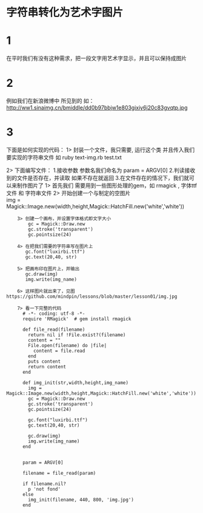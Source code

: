 字符串转化为艺术字图片
===========

1
==
在平时我们有没有这种需求，把一段文字用艺术字显示，并且可以保持成图片

2
==
例如我们在新浪微博中 所见到的  如：  http://ww1.sinaimg.cn/bmiddle/dd0b97bbjw1e803gixiy6j20c83gvqtp.jpg

3
==
下面是如何实现的代码：
  1> 封装一个文件，我只需要, 运行这个类 并且传入我们要实现的字符串文件
     如 ruby text-img.rb test.txt

  2> 下面编写文件：
      1.接收参数 参数名我们命名为 param = ARGV[0]
      2.判读接收到的文件是否存在，并读取 如果不存在就返回
      3.在文件存在的情况下，我们就可以来制作图片了
        1> 首先我们 需要用到一些图形处理的gem，如 rmagick ,  字体ttf文件 和 字符串文件
        2> 开始创建一个与制定的空图片  
            img = Magick::Image.new(width,height,Magick::HatchFill.new('white','white'))

        3> 创建一个画布，并设置字体格式即文字大小
            gc = Magick::Draw.new
            gc.stroke('transparent')
            gc.pointsize(24)

        4> 在把我们需要的字符串写在图片上
           gc.font("luxirbi.ttf")  
           gc.text(20,40, str)

        5> 把画布印在图片上，并输出
           gc.draw(img)
           img.write(img_name)  

        6> 这样图片就出来了，见图  https://github.com/mindpin/lessons/blob/master/lesson01/img.jpg

        7> 看一下完整的代码
          # -*- coding: utf-8 -*-
          require 'RMagick'  # gem install rmagick
          
          def file_read(filename)
            return nil if !File.exist?(filename)
            content = ""
            File.open(filename) do |file|
              content = file.read
            end
            puts content
            return content
          end
          
          def img_init(str,width,height,img_name)
            img = Magick::Image.new(width,height,Magick::HatchFill.new('white','white'))
            gc = Magick::Draw.new
            gc.stroke('transparent')
            gc.pointsize(24)
          
            gc.font("luxirbi.ttf")  
            gc.text(20,40, str)  
          
            gc.draw(img)
            img.write(img_name)  
          end
          
          
          param = ARGV[0]
          
          filename = file_read(param)
          
          if filename.nil?
            p 'not fond'
          else
            img_init(filename, 440, 800, 'img.jpg')
          end
